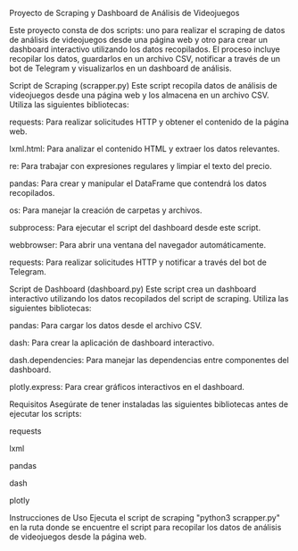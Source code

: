 Proyecto de Scraping y Dashboard de Análisis de Videojuegos

Este proyecto consta de dos scripts: uno para realizar el scraping de datos de análisis de videojuegos desde una página web y otro para crear un dashboard interactivo utilizando los datos recopilados. El proceso incluye recopilar los datos, guardarlos en un archivo CSV, notificar a través de un bot de Telegram y visualizarlos en un dashboard de análisis.

Script de Scraping (scrapper.py)
Este script recopila datos de análisis de videojuegos desde una página web y los almacena en un archivo CSV. Utiliza las siguientes bibliotecas:


requests: Para realizar solicitudes HTTP y obtener el contenido de la página web.

lxml.html: Para analizar el contenido HTML y extraer los datos relevantes.

re: Para trabajar con expresiones regulares y limpiar el texto del precio.

pandas: Para crear y manipular el DataFrame que contendrá los datos recopilados.

os: Para manejar la creación de carpetas y archivos.

subprocess: Para ejecutar el script del dashboard desde este script.

webbrowser: Para abrir una ventana del navegador automáticamente.

requests: Para realizar solicitudes HTTP y notificar a través del bot de Telegram.

Script de Dashboard (dashboard.py)
Este script crea un dashboard interactivo utilizando los datos recopilados del script de scraping. Utiliza las siguientes bibliotecas:


pandas: Para cargar los datos desde el archivo CSV.

dash: Para crear la aplicación de dashboard interactivo.

dash.dependencies: Para manejar las dependencias entre componentes del dashboard.

plotly.express: Para crear gráficos interactivos en el dashboard.




Requisitos
Asegúrate de tener instaladas las siguientes bibliotecas antes de ejecutar los scripts:

requests

lxml

pandas

dash

plotly


Instrucciones de Uso
Ejecuta el script de scraping "python3 scrapper.py" en la ruta donde se encuentre el script para recopilar los datos de análisis de videojuegos desde la página web.
